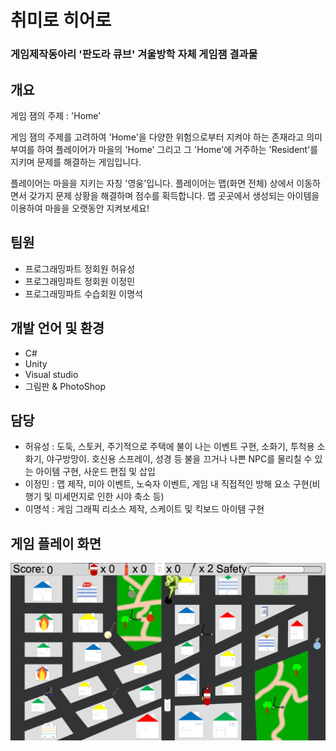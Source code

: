 # 취미로 히어로

### 게임제작동아리 '판도라 큐브' 겨울방학 자체 게임잼 결과물

## 개요
게임 잼의 주제 : 'Home'

게임 잼의 주제를 고려하여 'Home'을 다양한 위험으로부터 지켜야 하는 존재라고 의미 부여를 하여 플레이어가 마을의 'Home' 그리고 그 'Home'에 거주하는 'Resident'를 지키며 문제를 해결하는 게임입니다.

플레이어는 마을을 지키는 자칭 '영웅'입니다. 플레이어는 맵(화면 전체) 상에서 이동하면서 갖가지 문제 상황을 해결하며 점수를 획득합니다. 맵 곳곳에서 생성되는 아이템을 이용하여 마을을 오랫동안 지켜보세요!

## 팀원
* 프로그래밍파트 정회원 허유성
* 프로그래밍파트 정회원 이정민
* 프로그래밍파트 수습회원 이명석

## 개발 언어 및 환경
* C#
* Unity
* Visual studio
* 그림판 & PhotoShop

## 담당
* 허유성 : 도둑, 스토커, 주기적으로 주택에 불이 나는 이벤트 구현, 소화기, 투척용 소화기, 야구방망이. 호신용 스프레이, 성경 등 불을 끄거나 나쁜 NPC를 물리칠 수 있는 아이템 구현, 사운드 편집 및 삽입
* 이정민 : 맵 제작, 미아 이벤트, 노숙자 이벤트, 게임 내 직접적인 방해 요소 구현(비행기 및 미세먼지로 인한 시야 축소 등)
* 이명석 : 게임 그래픽 리소스 제작, 스케이트 및 킥보드 아이템 구현

## 게임 플레이 화면
![Play](./Image/PlayScreen.png)
